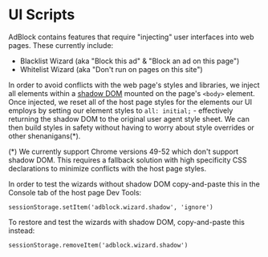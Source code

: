 # UI Scripts

AdBlock contains features that require "injecting" user interfaces into web pages. These currently include:

* Blacklist Wizard (aka "Block this ad" & "Block an ad on this page")
* Whitelist Wizard (aka "Don't run on pages on this site")

In order to avoid conflicts with the web page's styles and libraries, we inject all elements within a [shadow DOM](https://developer.mozilla.org/en-US/docs/Web/Web_Components/Using_shadow_DOM) mounted on the page's `<body>` element. Once injected, we reset all of the host page styles for the elements our UI employs by setting our element styles to `all: initial;` - effectively returning the shadow DOM to the original user agent style sheet. We can then build styles in safety without having to worry about style overrides or other shenanigans(*).

(*) We currently support Chrome versions 49-52 which don't support shadow DOM. This requires a fallback solution with high specificity CSS declarations to minimize conflicts with the host page styles.

In order to test the wizards without shadow DOM copy-and-paste this in the Console tab of the host page Dev Tools:
```
sessionStorage.setItem('adblock.wizard.shadow', 'ignore')
```
To restore and test the wizards with shadow DOM, copy-and-paste this instead:
```
sessionStorage.removeItem('adblock.wizard.shadow')
```